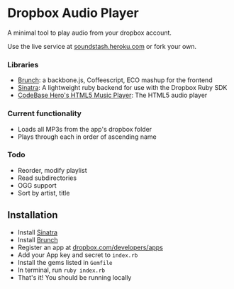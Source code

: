 # Dropbox Audio Player

A minimal tool to play audio from your dropbox account.

Use the live service at [soundstash.heroku.com](http://soundstash.heroku.com) or fork your own.


### Libraries

- [Brunch](http://brunch.io): a backbone.js, Coffeescript, ECO mashup for the frontend
- [Sinatra](http://sinatrarb.com): A lightweight ruby backend for use with the Dropbox Ruby SDK
- [CodeBase Hero's HTML5 Music Player](http://www.codebasehero.com/2011/07/html5-music-player-updated/): The HTML5 audio player

### Current functionality

- Loads all MP3s from the app's dropbox folder
- Plays through each in order of ascending name

### Todo

- Reorder, modify playlist
- Read subdirectories
- OGG support
- Sort by artist, title

## Installation

* Install [Sinatra](http://sinatrarb.com)
* Install [Brunch](http://brunch.io)
* Register an app at [dropbox.com/developers/apps](https://www.dropbox.com/developers/apps)
* Add your App key and secret to `index.rb`
* Install the gems listed in `Gemfile`
* In terminal, run `ruby index.rb`
* That's it! You should be running locally